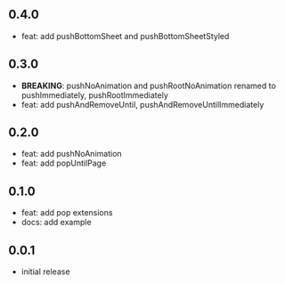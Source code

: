 ## 0.4.0

- feat: add pushBottomSheet and pushBottomSheetStyled

## 0.3.0

- **BREAKING**: pushNoAnimation and pushRootNoAnimation renamed to pushImmediately, pushRootImmediately
- feat: add pushAndRemoveUntil, pushAndRemoveUntilImmediately

## 0.2.0

- feat: add pushNoAnimation
- feat: add popUntilPage

## 0.1.0

- feat: add pop extensions
- docs: add example

## 0.0.1

- initial release